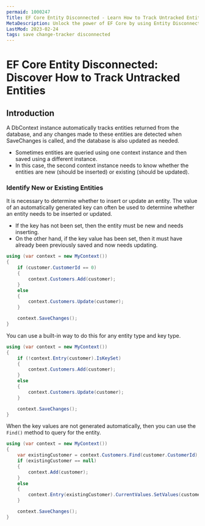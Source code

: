 ```yaml
---
permaid: 1000247
Title: EF Core Entity Disconnected - Learn How to Track Untracked Entities
MetaDescription: Unlock the power of EF Core by using Entity Disconnected to improve performance and track entities back in the change tracker. Learn what is considered a disconnected entity and how to track it back.
LastMod: 2023-02-24
tags: save change-tracker disconnected
---
```


# EF Core Entity Disconnected: Discover How to Track Untracked Entities

## Introduction

A DbContext instance automatically tracks entities returned from the database, and any changes made to these entities are detected when SaveChanges is called, and the database is also updated as needed.

 - Sometimes entities are queried using one context instance and then saved using a different instance. 
 - In this case, the second context instance needs to know whether the entities are new (should be inserted) or existing (should be updated).

### Identify New or Existing Entities

It is necessary to determine whether to insert or update an entity. The value of an automatically generated key can often be used to determine whether an entity needs to be inserted or updated.

 - If the key has not been set, then the entity must be new and needs inserting. 
 - On the other hand, if the key value has been set, then it must have already been previously saved and now needs updating. 


```csharp
using (var context = new MyContext())
{
    if (customer.CustomerId == 0)
    {
        context.Customers.Add(customer);
    }
    else
    {
        context.Customers.Update(customer);
    }

    context.SaveChanges();
}
```

You can use a built-in way to do this for any entity type and key type.


```csharp
using (var context = new MyContext())
{
    if (!context.Entry(customer).IsKeySet)
    {
        context.Customers.Add(customer);
    }
    else
    {
        context.Customers.Update(customer);
    }

    context.SaveChanges();
}
```

When the key values are not generated automatically, then you can use the `Find()` method to query for the entity.


```csharp
using (var context = new MyContext())
{
    var existingCustomer = context.Customers.Find(customer.CustomerId);
    if (existingCustomer == null)
    {
        context.Add(customer);
    }
    else
    {
        context.Entry(existingCustomer).CurrentValues.SetValues(customer);
    }

    context.SaveChanges();
}
```
